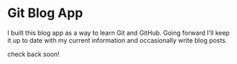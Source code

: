 # Git Blog App

I built this blog app as a way to learn Git and GitHub. Going forward I'll keep it up to date with my current information and occasionally write blog posts.

check back soon!